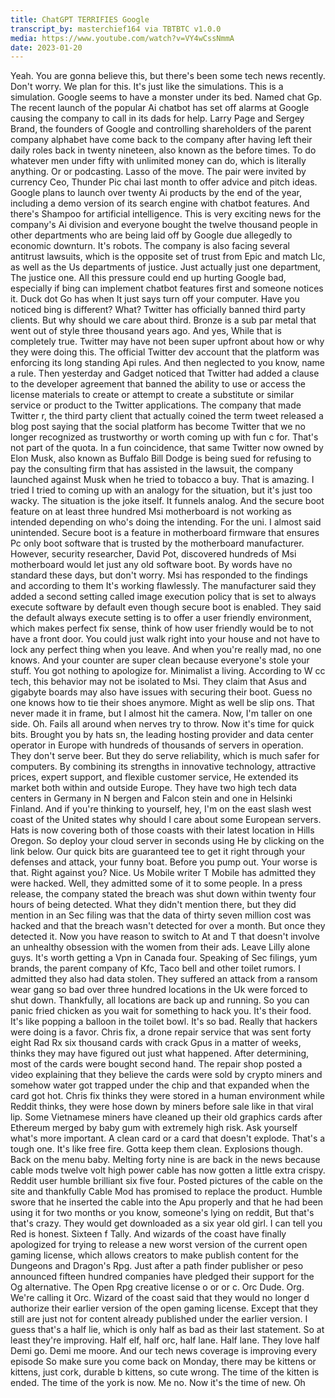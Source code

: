 ```yaml
---
title: ChatGPT TERRIFIES Google
transcript_by: masterchief164 via TBTBTC v1.0.0
media: https://www.youtube.com/watch?v=VY4wCssNmmA
date: 2023-01-20
---
```


Yeah. You are gonna believe this, but there's been some tech news recently. Don't worry. We plan for this. It's just like the simulations. This is a simulation. Google seems to have a monster under its bed. Named chat Gp. The recent launch of the popular Ai chatbot has set off alarms at Google causing the company to call in its dads for help. Larry Page and Sergey Brand, the founders of Google and controlling shareholders of the parent company alphabet have come back to the company after having left their daily roles back in twenty nineteen, also known as the before times. To do whatever men under fifty with unlimited money can do, which is literally anything. Or or podcasting. Lasso of the move. The pair were invited by currency Ceo, Thunder Pic chai last month to offer advice and pitch ideas. Google plans to launch over twenty Ai products by the end of the year, including a demo version of its search engine with chatbot features. And there's Shampoo for artificial intelligence. This is very exciting news for the company's Ai division and everyone bought the twelve thousand people in other departments who are being laid off by Google due allegedly to economic downturn. It's robots. The company is also facing several antitrust lawsuits, which is the opposite set of trust from Epic and match Llc, as well as the Us departments of justice. Just actually just one department, The justice one. All this pressure could end up hurting Google bad, especially if bing can implement chatbot features first and someone notices it. Duck dot Go has when It just says turn off your computer. Have you noticed bing is different? What? Twitter has officially banned third party clients. But why should we care about third. Bronze is a sub par metal that went out of style three thousand years ago. And yes, While that is completely true. Twitter may have not been super upfront about how or why they were doing this. The official Twitter dev account that the platform was enforcing its long standing Api rules. And then neglected to you know, name a rule. Then yesterday and Gadget noticed that Twitter had added a clause to the developer agreement that banned the ability to use or access the license materials to create or attempt to create a substitute or similar service or product to the Twitter applications. The company that made Twitter r, the third party client that actually coined the term tweet released a blog post saying that the social platform has become Twitter that we no longer recognized as trustworthy or worth coming up with fun c for. That's not part of the quota. In a fun coincidence, that same Twitter now owned by Elon Musk, also known as Buffalo Bill Dodge is being sued for refusing to pay the consulting firm that has assisted in the lawsuit, the company launched against Musk when he tried to tobacco a buy. That is amazing. I tried I tried to coming up with an analogy for the situation, but it's just too wacky. The situation is the joke itself. It funnels analog. And the secure boot feature on at least three hundred Msi motherboard is not working as intended depending on who's doing the intending. For the uni. I almost said unintended. Secure boot is a feature in motherboard firmware that ensures Pc only boot software that is trusted by the motherboard manufacturer. However, security researcher, David Pot, discovered hundreds of Msi motherboard would let just any old software boot. By words have no standard these days, but don't worry. Msi has responded to the findings and according to them It's working flawlessly. The manufacturer said they added a second setting called image execution policy that is set to always execute software by default even though secure boot is enabled. They said the default always execute setting is to offer a user friendly environment, which makes perfect fix sense, think of how user friendly would be to not have a front door. You could just walk right into your house and not have to lock any perfect thing when you leave. And when you're really mad, no one knows. And your counter are super clean because everyone's stole your stuff. You got nothing to apologize for. Minimalist a living. According to W cc tech, this behavior may not be isolated to Msi. They claim that Asus and gigabyte boards may also have issues with securing their boot. Guess no one knows how to tie their shoes anymore. Might as well be slip ons. That never made it in frame, but I almost hit the camera. Now, I'm taller on one side. Oh. Fails all around when nerves try to throw. Now it's time for quick bits. Brought you by hats sn, the leading hosting provider and data center operator in Europe with hundreds of thousands of servers in operation. They don't serve beer. But they do serve reliability, which is much safer for computers. By combining its strengths in innovative technology, attractive prices, expert support, and flexible customer service, He extended its market both within and outside Europe. They have two high tech data centers in Germany in N bergen and Falcon stein and one in Helsinki Finland. And if you're thinking to yourself, hey, I'm on the east slash west coast of the United states why should I care about some European servers. Hats is now covering both of those coasts with their latest location in Hills Oregon. So deploy your cloud server in seconds using He by clicking on the link below. Our quick bits are guaranteed tee to get it right through your defenses and attack, your funny boat. Before you pump out. Your worse is that. Right against you? Nice. Us Mobile writer T Mobile has admitted they were hacked. Well, they admitted some of it to some people. In a press release, the company stated the breach was shut down within twenty four hours of being detected. What they didn't mention there, but they did mention in an Sec filing was that the data of thirty seven million cost was hacked and that the breach wasn't detected for over a month. But once they detected it. Now you have reason to switch to At and T that doesn't involve an unhealthy obsession with the women from their ads. Leave Lilly alone guys. It's worth getting a Vpn in Canada four. Speaking of Sec filings, yum brands, the parent company of Kfc, Taco bell and other toilet rumors. I admitted they also had data stolen. They suffered an attack from a ransom wear gang so bad over three hundred locations in the Uk were forced to shut down. Thankfully, all locations are back up and running. So you can panic fried chicken as you wait for something to hack you. It's their food. It's like popping a balloon in the toilet bowl. It's so bad. Really that hackers were doing is a favor. Chris fix, a drone repair service that was sent forty eight Rad Rx six thousand cards with crack Gpus in a matter of weeks, thinks they may have figured out just what happened. After determining, most of the cards were bought second hand. The repair shop posted a video explaining that they believe the cards were sold by crypto miners and somehow water got trapped under the chip and that expanded when the card got hot. Chris fix thinks they were stored in a human environment while Reddit thinks, they were hose down by miners before sale like in that viral lip. Some Vietnamese miners have cleaned up their old graphics cards after Ethereum merged by baby gum with extremely high risk. Ask yourself what's more important. A clean card or a card that doesn't explode. That's a tough one. It's like free fire. Gotta keep them clean. Explosions though. Back on the menu baby. Melting forty nine is are back in the news because cable mods twelve volt high power cable has now gotten a little extra crispy. Reddit user humble brilliant six five four. Posted pictures of the cable on the site and thankfully Cable Mod has promised to replace the product. Humble swore that he inserted the cable into the Apu properly and that he had been using it for two months or you know, someone's lying on reddit, But that's that's crazy. They would get downloaded as a six year old girl. I can tell you Red is honest. Sixteen f Tally. And wizards of the coast have finally apologized for trying to release a new worst version of the current open gaming license, which allows creators to make publish content for the Dungeons and Dragon's Rpg. Just after a path finder publisher or peso announced fifteen hundred companies have pledged their support for the Og alternative. The Open Rpg creative license o or or c. Orc Dude. Org. We're calling it Orc. Wizard of the coast said that they would no longer d authorize their earlier version of the open gaming license. Except that they still are just not for content already published under the earlier version. I guess that's a half lie, which is only half as bad as their last statement. So at least they're improving. Half elf, half orc, half lane. Half lane. They love half Demi go. Demi me moore. And our tech news coverage is improving every episode So make sure you come back on Monday, there may be kittens or kittens, just cork, durable b kittens, so cute wrong. The time of the kitten is ended. The time of the york is now. Me no. Now it's the time of new. Oh
